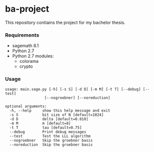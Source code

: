 # ba-project

This repository contiains the project for my bachelor thesis.


### Requirements

- sagemath 8.1
- Python 2.7
- Python 2.7 modules:
  - colorama
  - crypto


### Usage

  ```
  usage: main.sage.py [-h] [-s S] [-d D] [-m M] [-t T] [--debug] [--test]
                    [--nogroebner] [--noreduction]

  optional arguments:
    -h, --help     show this help message and exit
    -s S           bit size of N [default=1024]
    -d D           delta [default=0.010]
    -m M           m [default=8]
    -t T           tau [default=0.75]
    --debug        Print debug messages
    --test         Test the LLL algorithm
    --nogroebner   Skip the groebner basis
    --noreduction  Skip the groebner basis

  ```

